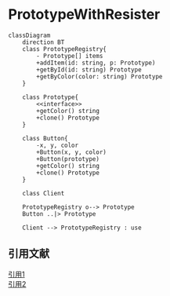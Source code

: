 # PrototypeWithResister

```mermaid
classDiagram
    direction BT
    class PrototypeRegistry{
        - Prototype[] items
        +addItem(id: string, p: Prototype)
        +getById(id: string) Prototype
        +getByColor(color: string) Prototype
    }

    class Prototype{
        <<interface>>
        +getColor() string
        +clone() Prototype
    }

    class Button{
        -x, y, color
        +Button(x, y, color)
        +Button(prototype)
        +getColor() string
        +clone() Prototype
    }

    class Client

    PrototypeRegistry o--> Prototype
    Button ..|> Prototype
    
    Client --> PrototypeRegistry : use 
```

## 引用文献

[引用1](https://github.com/engineer-taro/mermaid_design_pattern)  
[引用2](https://refactoring.guru/design-patterns)  
